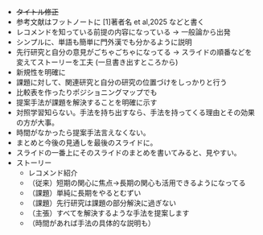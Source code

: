 
- ~~タイトル修正~~
- 参考文献はフットノートに [1]著者名 et al,2025 などと書く
- レコメンドを知っている前提の内容になっている → 一般論から出発
- シンプルに、単語も簡単に門外漢でも分かるように説明
- 先行研究と自分の意見がごちゃごちゃになってる → スライドの順番などを変えてストーリーを工夫 (一旦書き出すところから)
- 新規性を明確に
- 課題に対して、関連研究と自分の研究の位置づけをしっかりと行う
- 比較表を作ったりポジショニングマップでも
- 提案手法が課題を解決することを明確に示す
- 対照学習知らない。手法を持ち出すなら、手法を持ってくる理由とその効果の方が大事。
- 時間がなかったら提案手法言えなくない。
- まとめと今後の見通しを最後のスライドに。
- スライドの一番上にそのスライドのまとめを書いてみると、見やすい。
- ストーリー
	- レコメンド紹介
	- （従来）短期の関心に焦点→長期の関心も活用できるようになってる
	- （課題）単純に長期をやるとむずい
	- （課題）先行研究は課題の部分解決に過ぎない 
	- （主張）すべてを解決するような手法を提案します
	- （時間があれば手法の具体的な説明も）
